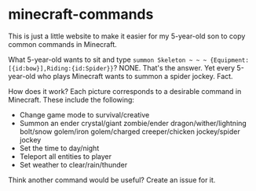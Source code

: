 # minecraft-commands

This is just a little website to make it easier for my 5-year-old son to copy common commands in Minecraft.

What 5-year-old wants to sit and type `summon Skeleton ~ ~ ~ {Equipment:[{id:bow}],Riding:{id:Spider}}`? NONE. That's the answer. Yet every 5-year-old who plays Minecraft wants to summon a spider jockey. Fact.

How does it work? Each picture corresponds to a desirable command in Minecraft. These include the following:

* Change game mode to survival/creative
* Summon an ender crystal/giant zombie/ender dragon/wither/lightning bolt/snow golem/iron golem/charged creeper/chicken jockey/spider jockey
* Set the time to day/night
* Teleport all entities to player
* Set weather to clear/rain/thunder

Think another command would be useful? Create an issue for it.

